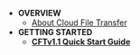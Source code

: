 - **OVERVIEW**
  - [About Cloud File Transfer](overview.md)
- **GETTING STARTED**
  - [**CFTv1.1 Quick Start Guide**](getting-started/CFTv1.1-sandbox-quick-start-guide.md)